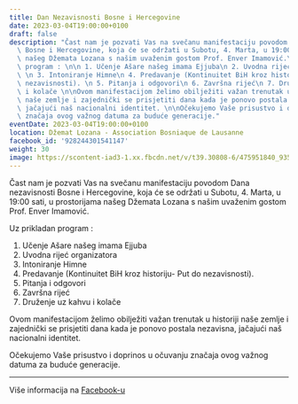 ```yaml
---
title: Dan Nezavisnosti Bosne i Hercegovine
date: 2023-03-04T19:00:00+0100
draft: false
description: "Čast nam je pozvati Vas na svečanu manifestaciju povodom Dana nezavisnosti\
  \ Bosne i Hercegovine, koja će se održati u Subotu, 4. Marta, u 19:00 sati, u prostorijama\
  \ našeg Džemata Lozana s našim uvaženim gostom Prof. Enver Imamović.\n\nUz prikladan\
  \ program : \n\n 1. Učenje Ašare našeg imama Ejjuba\n 2. Uvodna rijeć organizatora\
  \ \n 3. Intoniranje Himne\n 4. Predavanje (Kontinuitet BiH kroz historiju- Put do\
  \ nezavisnosti). \n 5. Pitanja i odgovori\n 6. Završna rijeć\n 7. Druženje uz kahvu\
  \ i kolače \n\nOvom manifestacijom želimo obilježiti važan trenutak u historiji\
  \ naše zemlje i zajednički se prisjetiti dana kada je ponovo postala nezavisna,\
  \ jačajući naš nacionalni identitet. \n\nOčekujemo Vaše prisustvo i doprinos u očuvanju\
  \ značaja ovog važnog datuma za buduće generacije."
eventDate: 2023-03-04T19:00:00+0100
location: Džemat Lozana - Association Bosniaque de Lausanne
facebook_id: '928244301541147'
weight: 30
image: https://scontent-iad3-1.xx.fbcdn.net/v/t39.30808-6/475951840_935481025379164_1390410738246455704_n.jpg?_nc_cat=101&ccb=1-7&_nc_sid=9e60e4&_nc_ohc=mOQjAHZ4AqQQ7kNvwHINaRq&_nc_oc=AdkLYE5C7wHVPi38zIVdjxfCaryWW1rdFzEiqw30L5XqNWlCf_lBtECO2BhlhlWlbwY&_nc_zt=23&_nc_ht=scontent-iad3-1.xx&edm=ABTKTjYEAAAA&_nc_gid=a1fMEm4tcMsN7nDu0ZZhhw&oh=00_AfZK3SWwSJBz44ltVQyvX9kOQ_qctojKIrncVgTTj0PgAg&oe=68CE94F9
---
```


Čast nam je pozvati Vas na svečanu manifestaciju povodom Dana nezavisnosti Bosne i Hercegovine, koja će se održati u Subotu, 4. Marta, u 19:00 sati, u prostorijama našeg Džemata Lozana s našim uvaženim gostom Prof. Enver Imamović.

Uz prikladan program : 

 1. Učenje Ašare našeg imama Ejjuba
 2. Uvodna rijeć organizatora 
 3. Intoniranje Himne
 4. Predavanje (Kontinuitet BiH kroz historiju- Put do nezavisnosti). 
 5. Pitanja i odgovori
 6. Završna rijeć
 7. Druženje uz kahvu i kolače 

Ovom manifestacijom želimo obilježiti važan trenutak u historiji naše zemlje i zajednički se prisjetiti dana kada je ponovo postala nezavisna, jačajući naš nacionalni identitet. 

Očekujemo Vaše prisustvo i doprinos u očuvanju značaja ovog važnog datuma za buduće generacije.

---

Više informacija na [Facebook-u](https://facebook.com/events/928244301541147)